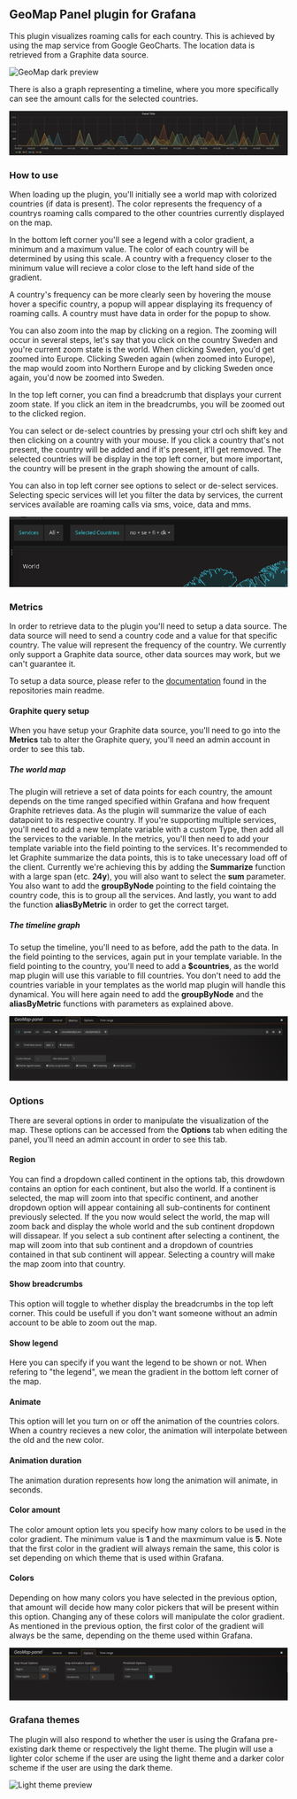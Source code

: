 ## GeoMap Panel plugin for Grafana

This plugin visualizes roaming calls for each country. This is achieved by using the map service from Google GeoCharts. The location data is retrieved from a Graphite data source.

![GeoMap dark preview](images/GeoMap_Preview_Dark.gif)

There is also a graph representing a timeline, where you more specifically can see the amount calls for the selected countries.

![GeoMap timeline preview](images/GeoMap_Timeline_Preview.png)

### How to use
When loading up the plugin, you'll initially see a world map with colorized countries (if data is present). The color represents the frequency of a countrys roaming calls compared to the other countries currently displayed on the map. 

In the bottom left corner you'll see a legend with a color gradient, a minimum and a maximum value. The color of each country will be determined by using this scale. A country with a frequency closer to the minimum value will recieve a color close to the left hand side of the gradient.

A country's frequency can be more clearly seen by hovering the mouse hover a specific country, a popup will appear displaying its frequency of roaming calls. A country must have data in order for the popup to show.

You can also zoom into the map by clicking on a region. The zooming will occur in several steps, let's say that you click on the country Sweden and you're current zoom state is the world. When clicking Sweden, you'd get zoomed into Europe. Clicking Sweden again (when zoomed into Europe), the map would zoom into Northern Europe and by clicking Sweden once again, you'd now be zoomed into Sweden. 

In the top left corner, you can find a breadcrumb that displays your current zoom state. If you click an item in the breadcrumbs, you will be zoomed out to the clicked region.

You can select or de-select countries by pressing your ctrl och shift key and then clicking on a country with your mouse. If you click a country that's not present, the country will be added and if it's present, it'll get removed. The selected countries will be display in the top left corner, but more important, the country will be present in the graph showing the amount of calls.

You can also in top left corner see options to select or de-select services. Selecting specic services will let you filter the data by services, the current services available are roaming calls via sms, voice, data and mms.

![GeoMap services preview](images/GeoMap_Services_Preview.png)

### Metrics
In order to retrieve data to the plugin you'll need to setup a data source. The data source will need to send a country code and a value for that specific country. The value will represent the frequency of the country. We currently only support a Graphite data source, other data sources may work, but we can't guarantee it.

To setup a data source, please refer to the [documentation](https://github.com/flygare/QvantelFrontend#data-source-setup) found in the repositories main readme.

#### Graphite query setup
When you have setup your Graphite data source, you'll need to go into the **Metrics** tab to alter the Graphite query, you'll need an admin account in order to see this tab.

##### The world map
The plugin will retrieve a set of data points for each country, the amount depends on the time ranged specified within Grafana and how frequent Graphite retrieves data. As the plugin will summarize the value of each datapoint to its respective country. If you're supporting multiple services, you'll need to add a new template variable with a custom Type, then add all the services to the variable. In the metrics, you'll then need to add your template variable into the field pointing to the services. It's recommended to let Graphite summarize the data points, this is to take unecessary load off of the client. Currently we're achieving this by adding the **Summarize** function with a large span (etc. **24y**), you will also want to select the **sum** parameter. You also want to add the **groupByNode** pointing to the field cointaing the country code, this is to group all the services. And lastly, you want to add the function **aliasByMetric** in order to get the correct target.

##### The timeline graph
To setup the timeline, you'll need to as before, add the path to the data. In the field pointing to the services, again put in your template variable. In the field pointing to the country, you'll need to add a **$countries**, as the world map plugin will use this variable to fill countries. You don't need to add the countries variable in your templates as the world map plugin will handle this dynamical. You will here again need to add the **groupByNode** and the **aliasByMetric** functions with parameters as explained above.

![Metrics tab](images/Tab_Metrics.png)

### Options
There are several options in order to manipulate the visualization of the map. These options can be accessed from the **Options** tab when editing the panel, you'll need an admin account in order to see this tab.

#### Region
You can find a dropdown called continent in the options tab, this drowdown contains an option for each continent, but also the world. If a continent is selected, the map will zoom into that specific continent, and another dropdown option will appear containing all sub-continents for continent previously selected. If the you now would select the world, the map will zoom back and display the whole world and the sub continent dropdown will dissapear. If you select a sub continent after selecting a continent, the map will zoom into that sub continent and a dropdown of countries contained in that sub continent will appear. Selecting a country will make the map zoom into that country.

#### Show breadcrumbs
This option will toggle to whether display the breadcrumbs in the top left corner. This could be usefull if you don't want someone without an admin account to be able to zoom out the map.

#### Show legend
Here you can specify if you want the legend to be shown or not. When refering to "the legend", we mean the gradient in the bottom left corner of the map.

#### Animate
This option will let you turn on or off the animation of the countries colors. When a country recieves a new color, the animation will interpolate between the old and the new color.

#### Animation duration
The animation duration represents how long the animation will animate, in seconds. 

#### Color amount
The color amount option lets you specify how many colors to be used in the color gradient. The minimum value is **1** and the maxmimum value is **5**. Note that the first color in the gradient will always remain the same, this color is set depending on which theme that is used within Grafana.

#### Colors
Depending on how many colors you have selected in the previous option, that amount will decide how many color pickers that will be present within this option. Changing any of these colors will manipulate the color gradient. As mentioned in the previous option, the first color of the gradient will always be the same, depending on the theme used within Grafana.

![Options tab](images/Tab_Options.png)

### Grafana themes
The plugin will also respond to whether the user is using the Grafana pre-existing dark theme or respectively the light theme. The plugin will use a lighter color scheme if the user are using the light theme and a darker color scheme if the user are using the dark theme.

![Light theme preview](images/GeoMap_Preview_Light.gif)
